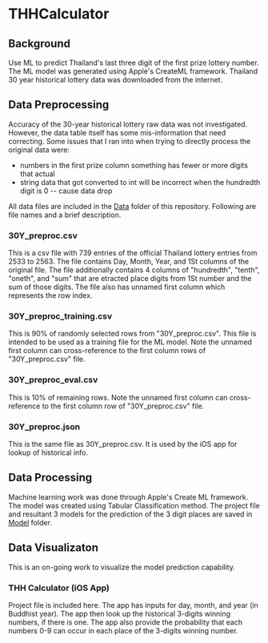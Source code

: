 # THHCalculator

## Background
Use ML to predict Thailand's last three digit of the first prize lottery number. The ML model was generated using Apple's CreateML framework.  Thailand 30 year historical lottery data was downloaded from the internet.

## Data Preprocessing
<p>Accuracy of the 30-year historical lottery raw data was not investigated. However, the data table itself has some mis-information that need correcting.  Some issues that I ran into when trying to directly process the original data were:</p>

<ul>
  <li>numbers in the first prize column something has fewer or more digits that actual</li>
  <li>string data that got converted to int will be incorrect when the hundredth digit is 0 -- cause data drop</li>
</ul>

<p>All data files are included in the <a href="./Data">Data</a> 
  folder of this repository. Following are file names and a brief description.</p>

### 30Y_preproc.csv
<p>This is a csv file with 739 entries of the official Thailand lottery entries from 2533 to 2563. The file 
contains Day, Month, Year, and 1St columns of the original file.  The file additionally contains 4 columns of "hundredth", 
"tenth", "oneth", and "sum" that are etracted place digits from 1St number and the sum of those digits. The file also has unnamed first column which represents the row index.</p>

### 30Y_preproc_training.csv
<p>This is 90% of randomly selected rows from "30Y_preproc.csv". This file is intended to be 
used as a training file for the ML model. Note the unnamed first column can cross-reference to the first column rows of "30Y_preproc.csv" file.</p>

### 30Y_preproc_eval.csv
<p>This is 10% of remaining rows. Note the unnamed first column can cross-reference to the first column row of "30Y_preproc.csv" file.</p>

### 30Y_preproc.json
<p>This is the same file as 30Y_preproc.csv. It is used by the iOS app for lookup of historical info.</p>

## Data Processing
Machine learning work was done through Apple's Create ML framework. The model was created using Tabular Classification method. The project file and resultant 3 models for the prediction of the 3 digit places are saved in <a href="./Model">Model</a> folder.

## Data Visualizaton
This is an on-going work to visualize the model prediction capability.

### THH Calculator (iOS App)
Project file is included here. The app has inputs for day, month, and year (in Buddhist year). The app then look up the historical 3-digits winning numbers, if there is one. The app also provide the probability that each numbers 0-9 can occur in each place of the 3-digits winning number.  

    
